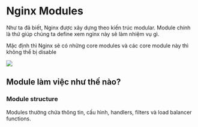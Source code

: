 # Nginx Modules

Như ta đã biết, Nginx được xây dựng theo kiến trúc modular. Module chính là thứ giúp chúng ta define xem nginx này sẽ làm nhiệm vụ gì.

Mặc định thì Nginx sẽ có những core modules và các core module này thì không thể bị disable

<img src="https://i.imgur.com/kSu88In.png">

## Module làm việc như thế nào?

### Module structure

Modules thường chứa thông tin, cấu hình, handlers, filters và load balancer functions. 
